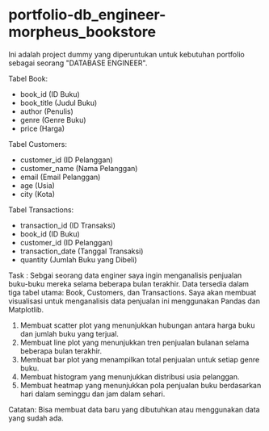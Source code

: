 # portfolio-db_engineer-morpheus_bookstore

Ini adalah project dummy yang diperuntukan untuk kebutuhan portfolio sebagai seorang "DATABASE ENGINEER".

Tabel Book:

- book_id (ID Buku)
- book_title (Judul Buku)
- author (Penulis)
- genre (Genre Buku)
- price (Harga)

Tabel Customers:

- customer_id (ID Pelanggan)
- customer_name (Nama Pelanggan)
- email (Email Pelanggan)
- age (Usia)
- city (Kota)

Tabel Transactions:

- transaction_id (ID Transaksi)
- book_id (ID Buku)
- customer_id (ID Pelanggan)
- transaction_date (Tanggal Transaksi)
- quantity (Jumlah Buku yang Dibeli)

Task :
Sebgai seorang data enginer saya ingin menganalisis penjualan buku-buku mereka selama beberapa bulan terakhir. Data tersedia dalam tiga tabel utama: Book, Customers, dan Transactions.
Saya akan membuat visualisasi untuk menganalisis data penjualan ini menggunakan Pandas dan Matplotlib.

1. Membuat scatter plot yang menunjukkan hubungan antara harga buku dan jumlah buku yang terjual.
2. Membuat line plot yang menunjukkan tren penjualan bulanan selama beberapa bulan terakhir.
3. Membuat bar plot yang menampilkan total penjualan untuk setiap genre buku.
4. Membuat histogram yang menunjukkan distribusi usia pelanggan.
5. Membuat heatmap yang menunjukkan pola penjualan buku berdasarkan hari dalam seminggu dan jam dalam sehari.

Catatan: Bisa membuat data baru yang dibutuhkan atau menggunakan data yang sudah ada.